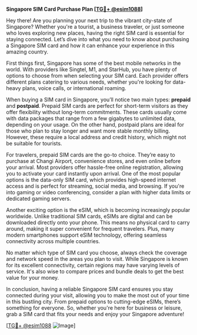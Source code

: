 **Singapore SIM Card Purchase Plan [[TG💪+ @esim1088](https://t.me/s/esim1088)]**

Hey there! Are you planning your next trip to the vibrant city-state of Singapore? Whether you're a tourist, a business traveler, or just someone who loves exploring new places, having the right SIM card is essential for staying connected. Let’s dive into what you need to know about purchasing a Singapore SIM card and how it can enhance your experience in this amazing country.

First things first, Singapore has some of the best mobile networks in the world. With providers like Singtel, M1, and StarHub, you have plenty of options to choose from when selecting your SIM card. Each provider offers different plans catering to various needs, whether you're looking for data-heavy plans, voice calls, or international roaming. 

When buying a SIM card in Singapore, you’ll notice two main types: **prepaid** and **postpaid**. Prepaid SIM cards are perfect for short-term visitors as they offer flexibility without long-term commitments. These cards usually come with data packages that range from a few gigabytes to unlimited data, depending on your usage. On the other hand, postpaid plans are ideal for those who plan to stay longer and want more stable monthly billing. However, these require a local address and credit history, which might not be suitable for tourists.

For travelers, prepaid SIM cards are the go-to choice. They’re easy to purchase at Changi Airport, convenience stores, and even online before your arrival. Most providers offer hassle-free online registration, allowing you to activate your card instantly upon arrival. One of the most popular options is the data-only SIM card, which provides high-speed internet access and is perfect for streaming, social media, and browsing. If you're into gaming or video conferencing, consider a plan with higher data limits or dedicated gaming servers.

Another exciting option is the eSIM, which is becoming increasingly popular worldwide. Unlike traditional SIM cards, eSIMs are digital and can be downloaded directly onto your phone. This means no physical card to carry around, making it super convenient for frequent travelers. Plus, many modern smartphones support eSIM technology, offering seamless connectivity across multiple countries.

No matter which type of SIM card you choose, always check the coverage and network speed in the areas you plan to visit. While Singapore is known for its excellent connectivity, certain regions may have varying levels of service. It's also wise to compare prices and bundle deals to get the best value for your money.

In conclusion, having a reliable Singapore SIM card ensures you stay connected during your visit, allowing you to make the most out of your time in this bustling city. From prepaid options to cutting-edge eSIMs, there’s something for everyone. So, whether you're here for business or leisure, grab a SIM card that fits your needs and enjoy your Singapore adventure!

[[TG💪+ @esim1088](https://t.me/s/esim1088) ![Image](https://i.postimg.cc/Y0z9fWf4/image.png)]